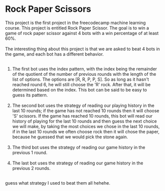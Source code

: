 # Rock Paper Scissors

This project is the first project in the freecodecamp machine learning course. This project is entitled Rock Paper Scissor. The goal is to win a game of rock paper scissor against 4 bots with a win percentage of at least 60%.<br><br>
The interesting thing about this project is that we are asked to beat 4 bots in the game, and each bot has a different behavior.<br><br>
1. The first bot uses the index pattern, with the index being the remainder of the quotient of the number of previous rounds with the length of the list of options. The options are [R, R, P, P, S]. So as long as it hasn't reached round 6, he will still choose the 'R' rock. After that, it will be determined based on the index. This bot can be said to be easy to guess its pattern. <br><br>
2. The second bot uses the strategy of reading our playing history in the last 10 rounds; if the game has not reached 10 rounds then it will choose 'S' scissors. If the game has reached 10 rounds, this bot will read our history of playing for the last 10 rounds and then guess the next choice we will make, by taking the most choices we chose in the last 10 rounds, if in the last 10 rounds we often choose rock then it will chose the paper, because he guessed that we would pick the stone again.<br><br>
3. The third bot uses the strategy of reading our game history in the previous 1 round.<br><br>
4. The last bot uses the strategy of reading our game history in the previous 2 rounds.<br><br>

guess what strategy I used to beat them all hehehe.<br>
